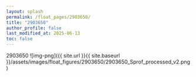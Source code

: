 ```yaml
---
layout: splash
permalink: /float_pages/2903650/
title: "2903650"
author_profile: false
last_modified_at: 2025-06-13
toc: false
---
```

 
2903650
![img-png]({{ site.url }}{{ site.baseurl }}/assets/images/float_figures/2903650/2903650_Sprof_processed_v2.png)